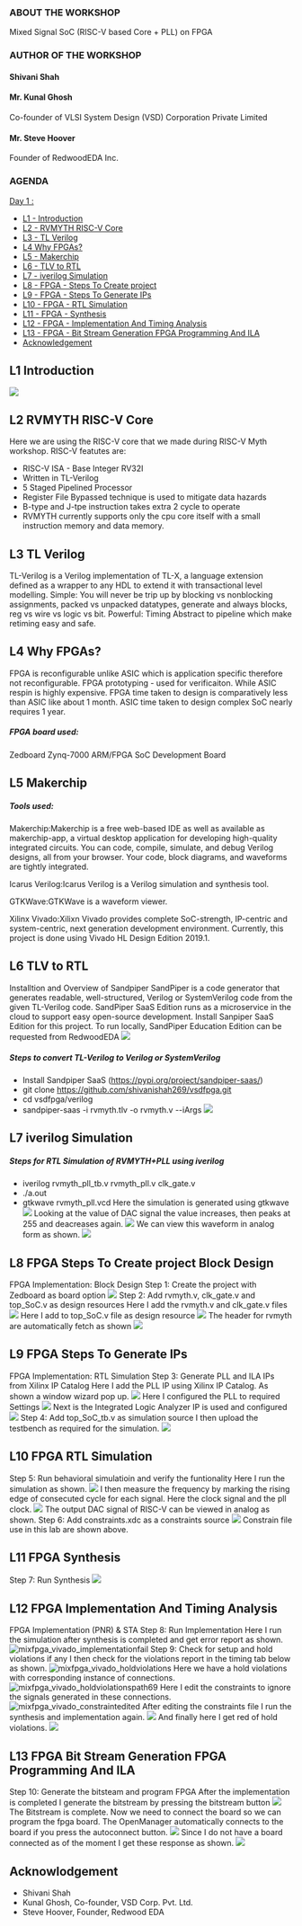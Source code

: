 ### ABOUT THE WORKSHOP
Mixed Signal SoC (RISC-V based Core + PLL) on FPGA
### AUTHOR OF THE WORKSHOP
#### Shivani Shah
#### Mr. Kunal Ghosh
Co-founder of VLSI System Design (VSD) Corporation Private Limited
#### Mr. Steve Hoover
Founder of RedwoodEDA Inc.
### AGENDA
 [Day 1 : ](#Day1)
  * [L1 - Introduction](#L1-Introduction)
  * [L2 - RVMYTH RISC-V Core](#L2-RVMYTH-RISC-V-Core)
  * [L3 - TL Verilog](#L3-TL-Verilog)
  * [L4 Why FPGAs?](#L4-Why-FPGAs?)
  * [L5 - Makerchip](#L5-Makerchip)
  * [L6 - TLV to RTL](#L6-TLV-to-RTL)
  * [L7 - iverilog Simulation](#L7-iverilog-Simulation)
  * [L8 - FPGA - Steps To Create project](#L8-FPGA-Steps-To-Create-project)
  * [L9 - FPGA - Steps To Generate IPs](#L9-FPGA-Steps-To-Generate-IPs)
  * [L10 - FPGA - RTL Simulation](#L10-FPGA-RTL-Simulation)
  * [L11 - FPGA - Synthesis](#L11-FPGA-Synthesis)
  * [L12 - FPGA - Implementation And Timing Analysis](#L12-FPGA-Implementation-And-Timing-Analysis)
  * [L13 - FPGA - Bit Stream Generation FPGA Programming And ILA](#L13-FPGA-Bit-Stream-Generation-FPGA-Programming-And-ILA)
  * [Acknowledgement](#Acknowledgement)
## L1 Introduction 
![](mixfpga/mixfpga.png)
## L2 RVMYTH RISC-V Core
Here we are using the RISC-V core that we made during RISC-V Myth workshop.
RISC-V featutes are:
- RISC-V ISA - Base Integer RV32I
- Written in TL-Verilog
- 5 Staged Pipelined Processor
- Register File Bypassed technique is used to mitigate data hazards
- B-type and J-tpe instruction takes extra 2 cycle to operate
- RVMYTH currently supports only the cpu core itself with a small instruction memory and data memory.
## L3 TL Verilog
TL-Verilog is a Verilog implementation of TL-X, a language extension defined as a wrapper to any HDL to extend it with transactional level modelling.
Simple: You will never be trip up by blocking vs nonblocking assignments, packed vs unpacked datatypes, generate and always blocks, reg vs wire vs logic vs bit.
Powerful: Timing Abstract to pipeline which make retiming easy and safe.
## L4 Why FPGAs?
FPGA is reconfigurable unlike ASIC which is application specific therefore not reconfigurable.
FPGA prototyping - used for verificaiton. While ASIC respin is highly expensive.
FPGA time taken to design is comparatively less than ASIC like about 1 month. ASIC time taken to design complex SoC nearly requires 1 year.
##### FPGA board used:
Zedboard Zynq-7000 ARM/FPGA SoC Development Board
## L5 Makerchip
##### Tools used:
Makerchip:Makerchip is a free web-based IDE as well as available as makerchip-app, a virtual desktop application for developing high-quality integrated circuits. You can code, compile, simulate, and debug Verilog designs, all from your browser. Your code, block diagrams, and waveforms are tightly integrated.

Icarus Verilog:Icarus Verilog is a Verilog simulation and synthesis tool.

GTKWave:GTKWave is a waveform viewer.

Xilinx Vivado:Xilixn Vivado provides complete SoC-strength, IP-centric and system-centric, next generation development environment. Currently, this project is done using Vivado HL Design Edition 2019.1.

## L6 TLV to RTL
Installtion and Overview of Sandpiper
SandPiper is a code generator that generates readable, well-structured, Verilog or SystemVerilog code from the given TL-Verilog code.
SandPiper SaaS Edition runs as a microservice in the cloud to support easy open-source development. Install Sanpiper SaaS Edition for this project.
To run locally, SandPiper Education Edition can be requested from RedwoodEDA
![](mixfpga/mixfpga_vfiles.png)
##### Steps to convert TL-Verilog to Verilog or SystemVerilog
- Install Sandpiper SaaS (https://pypi.org/project/sandpiper-saas/)
- git clone https://github.com/shivanishah269/vsdfpga.git
- cd vsdfpga/verilog
- sandpiper-saas -i rvmyth.tlv -o rvmyth.v --iArgs
![](mixfpga/mixfpga_vfiles_rvmyth.png)
## L7 iverilog Simulation
##### Steps for RTL Simulation of RVMYTH+PLL using iverilog
- iverilog rvmyth_pll_tb.v rvmyth_pll.v clk_gate.v
- ./a.out
- gtkwave rvmyth_pll.vcd
Here the simulation is generated using gtkwave
![](mixfpga/mixfpga_vfiles_gtkwave.png)
Looking at the value of DAC signal the value increases, then peaks at 255 and deacreases again.
![](mixfpga/mixfpga_gtkwave_decimal.png)
We can view this waveform in analog form as shown.
![](mixfpga/mixfpga_gtkwave_analog.png)
## L8 FPGA Steps To Create project Block Design
FPGA Implementation: Block Design
Step 1: Create the project with Zedboard as board option
![](mixfpga/mixfpga_vivado_project.png)
Step 2: Add rvmyth.v, clk_gate.v and top_SoC.v as design resources
Here I add the rvmyth.v and clk_gate.v files
![](mixfpga/mixfpga_vivado_addfiles.png)
Here I add to top_SoC.v file as design resource
![](mixfpga/mixfpga_vivado_top_SoCv.png)
The header for rvmyth are automatically fetch as shown
![](mixfpga/mixfpga_vivado_headerinrvmyth.png)
## L9 FPGA Steps To Generate IPs
FPGA Implementation: RTL Simulation
Step 3: Generate PLL and ILA IPs from Xilinx IP Catalog
Here I add the PLL IP using Xilinx IP Catalog. As shown a window wizard pop up.
![](mixfpga/mixfpga_vivado_ippll.png)
Here I configured the PLL to required Settings
![](mixfpga/mixfpga_vivado_ippllbufin.png)
Next is the Integrated Logic Analyzer IP is used and configured
![](mixfpga/mixfpga_vivado_ila.png)
Step 4: Add top_SoC_tb.v as simulation source
I then upload the testbench as required for the simulation.
![](mixfpga/mixfpga_vivado_tb.png)
## L10 FPGA RTL Simulation
Step 5: Run behavioral simulatioin and verify the funtionality
Here I run the simulation as shown.
![](mixfpga/mixfpga_vivado_runsimulation.png)
I then measure the frequency by marking the rising edge of consecuted cycle for each signal. Here the clock signal and the pll clock.
![](mixfpga2/mixfpga_vivado_frequencyanalog.png)
The output DAC signal of RISC-V can be viewed in analog as shown.
Step 6: Add constraints.xdc as a constraints source
![](mixfpga2/mixfpga_vivado_constraint.png)
Constrain file use in this lab are shown above.
## L11 FPGA Synthesis
Step 7: Run Synthesis
![](mixfpga2/mixfpga_vivado_synthesiscomplete.png)
## L12 FPGA Implementation And Timing Analysis
FPGA Implementation (PNR) & STA
Step 8: Run Implementation
Here I run the simulation after synthesis is completed and get error report as shown. 
![mixfpga_vivado_‫implementationfail](https://user-images.githubusercontent.com/93269547/171042124-ef2cba44-1be1-4463-a8c9-192a43aa0210.png)
Step 9: Check for setup and hold violations if any 
I then check for the violations report in the timing tab below as shown. 
![mixfpga_vivado_‫holdviolations](https://user-images.githubusercontent.com/93269547/171042146-f7cf61ad-2112-4187-bf86-1eeff1539363.png)
Here we have a hold violations with corresponding instance of connections.
![mixfpga_vivado_‫holdviolationspath69](https://user-images.githubusercontent.com/93269547/171042225-d52fa449-370c-495b-9269-7cf22adc31d9.png)
Here I edit the constraints to ignore the signals generated in these connections.
![mixfpga_vivado_‫constraintedited](https://user-images.githubusercontent.com/93269547/171042246-e9bb9c7b-d0aa-4d51-b5bd-d43ba4a56c64.png)
After editing the constraints file I run the synthesis and implementation again. 
![](mixfpga2/mixfpga_vivado_implementationcomplete.png)
And finally here I get red of hold violations.
![](mixfpga2/mixfpga_vivado_implementationcomplete2.png)
## L13 FPGA Bit Stream Generation FPGA Programming And ILA
Step 10: Generate the bitsteam and program FPGA
After the implementation is completed I generate the bitstream by pressing the bitstream button
![](mixfpga2/mixfpga_vivado_generatebitstream.png)
The Bitstream is complete. Now we need to connect the board so we can program the fpga board. The OpenManager automatically connects to the board if you press the autoconnect button.
![](mixfpga2/mixfpga_vivado_openmanager.png)
Since I do not have a board connected as of the moment I get these response as shown.
![](mixfpga2/mixfpga_vivado_noboard.png)

## Acknowlodgement
- Shivani Shah
- Kunal Ghosh, Co-founder, VSD Corp. Pvt. Ltd.
- Steve Hoover, Founder, Redwood EDA





